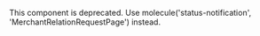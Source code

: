 This component is deprecated. Use molecule('status-notification', 'MerchantRelationRequestPage') instead.
